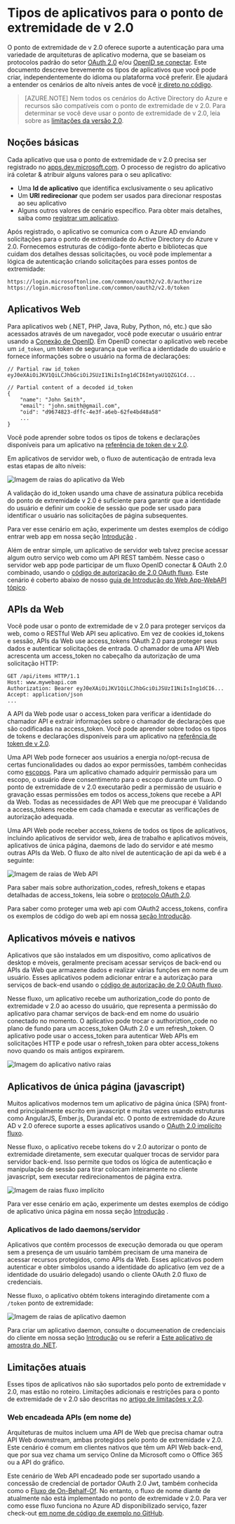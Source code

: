 <properties
    pageTitle="Tipos de ponto de extremidade v 2.0 | Microsoft Azure"
    description="Os tipos de aplicativos e cenários compatíveis com o ponto de extremidade do Azure AD v 2.0."
    services="active-directory"
    documentationCenter=""
    authors="dstrockis"
    manager="mbaldwin"
    editor=""/>

<tags
    ms.service="active-directory"
    ms.workload="identity"
    ms.tgt_pltfrm="na"
    ms.devlang="na"
    ms.topic="article"
    ms.date="09/30/2016"
    ms.author="dastrock"/>

# <a name="types-of-apps-for-the-v20-endpoint"></a>Tipos de aplicativos para o ponto de extremidade de v 2.0
O ponto de extremidade de v 2.0 oferece suporte a autenticação para uma variedade de arquiteturas de aplicativo moderna, que se baseiam os protocolos padrão do setor [OAuth 2.0](active-directory-v2-protocols.md#oauth2-authorization-code-flow) e/ou [OpenID se conectar](active-directory-v2-protocols.md#openid-connect-sign-in-flow).  Este documento descreve brevemente os tipos de aplicativos que você pode criar, independentemente do idioma ou plataforma você preferir.  Ele ajudará a entender os cenários de alto níveis antes de você [ir direto no código](active-directory-appmodel-v2-overview.md#getting-started).

> [AZURE.NOTE]
    Nem todos os cenários do Active Directory do Azure e recursos são compatíveis com o ponto de extremidade de v 2.0.  Para determinar se você deve usar o ponto de extremidade de v 2.0, leia sobre as [limitações da versão 2.0](active-directory-v2-limitations.md).

## <a name="the-basics"></a>Noções básicas
Cada aplicativo que usa o ponto de extremidade de v 2.0 precisa ser registrado no [apps.dev.microsoft.com](https://apps.dev.microsoft.com/?referrer=https://azure.microsoft.com/documentation/articles&deeplink=/appList).  O processo de registro do aplicativo irá coletar & atribuir alguns valores para o seu aplicativo:

- Uma **Id de aplicativo** que identifica exclusivamente o seu aplicativo
- Um **URI redirecionar** que podem ser usados para direcionar respostas ao seu aplicativo
- Alguns outros valores de cenário específico.  Para obter mais detalhes, saiba como [registrar um aplicativo](active-directory-v2-app-registration.md).

Após registrado, o aplicativo se comunica com o Azure AD enviando solicitações para o ponto de extremidade do Active Directory do Azure v 2.0.  Fornecemos estruturas de código-fonte aberto e bibliotecas que cuidam dos detalhes dessas solicitações, ou você pode implementar a lógica de autenticação criando solicitações para esses pontos de extremidade:

```
https://login.microsoftonline.com/common/oauth2/v2.0/authorize
https://login.microsoftonline.com/common/oauth2/v2.0/token
```
<!-- TODO: Need a page for libraries to link to -->

## <a name="web-apps"></a>Aplicativos Web
Para aplicativos web (.NET, PHP, Java, Ruby, Python, nó, etc.) que são acessados através de um navegador, você pode executar o usuário entrar usando a [Conexão de OpenID](active-directory-v2-protocols.md#openid-connect-sign-in-flow).  Em OpenID conectar o aplicativo web recebe um `id_token`, um token de segurança que verifica a identidade do usuário e fornece informações sobre o usuário na forma de declarações:

```
// Partial raw id_token
eyJ0eXAiOiJKV1QiLCJhbGciOiJSUzI1NiIsIng1dCI6ImtyaU1QZG1Cd...

// Partial content of a decoded id_token
{
    "name": "John Smith",
    "email": "john.smith@gmail.com",
    "oid": "d9674823-dffc-4e3f-a6eb-62fe4bd48a58"
    ...
}
```

Você pode aprender sobre todos os tipos de tokens e declarações disponíveis para um aplicativo na [referência de token de v 2.0](active-directory-v2-tokens.md).

Em aplicativos de servidor web, o fluxo de autenticação de entrada leva estas etapas de alto níveis:

![Imagem de raias do aplicativo da Web](../media/active-directory-v2-flows/convergence_scenarios_webapp.png)

A validação do id_token usando uma chave de assinatura pública recebida do ponto de extremidade v 2.0 é suficiente para garantir que a identidade do usuário e definir um cookie de sessão que pode ser usado para identificar o usuário nas solicitações de página subsequentes.

Para ver esse cenário em ação, experimente um destes exemplos de código entrar web app em nossa seção [Introdução](active-directory-appmodel-v2-overview.md#getting-started) .

Além de entrar simple, um aplicativo de servidor web talvez precise acessar algum outro serviço web como um API REST também.  Nesse caso o servidor web app pode participar de um fluxo OpenID conectar & OAuth 2.0 combinado, usando o [código de autorização de 2.0 OAuth fluxo](active-directory-v2-protocols.md#oauth2-authorization-code-flow). Este cenário é coberto abaixo de nosso [guia de Introdução do Web App-WebAPI tópico](active-directory-v2-devquickstarts-webapp-webapi-dotnet.md).

## <a name="web-apis"></a>APIs da Web
Você pode usar o ponto de extremidade de v 2.0 para proteger serviços da web, como o RESTful Web API seu aplicativo.  Em vez de cookies id_tokens e sessão, APIs da Web use access_tokens OAuth 2.0 para proteger seus dados e autenticar solicitações de entrada.  O chamador de uma API Web acrescenta um access_token no cabeçalho da autorização de uma solicitação HTTP:

```
GET /api/items HTTP/1.1
Host: www.mywebapi.com
Authorization: Bearer eyJ0eXAiOiJKV1QiLCJhbGciOiJSUzI1NiIsIng1dCI6...
Accept: application/json
...
```

A API da Web pode usar o access_token para verificar a identidade do chamador API e extrair informações sobre o chamador de declarações que são codificadas na access_token.  Você pode aprender sobre todos os tipos de tokens e declarações disponíveis para um aplicativo na [referência de token de v 2.0](active-directory-v2-tokens.md).

Uma API Web pode fornecer aos usuários a energia no/opt-recusa de certas funcionalidades ou dados ao expor permissões, também conhecidas como [escopos](active-directory-v2-scopes.md).  Para um aplicativo chamado adquirir permissão para um escopo, o usuário deve consentimento para o escopo durante um fluxo.  O ponto de extremidade de v 2.0 executarão pedir a permissão de usuário e gravação essas permissões em todos os access_tokens que recebe a API da Web.  Todas as necessidades de API Web que me preocupar é Validando a access_tokens recebe em cada chamada e executar as verificações de autorização adequada.

Uma API Web pode receber access_tokens de todos os tipos de aplicativos, incluindo aplicativos de servidor web, área de trabalho e aplicativos móveis, aplicativos de única página, daemons de lado do servidor e até mesmo outras APIs da Web.  O fluxo de alto nível de autenticação de api da web é a seguinte:

![Imagem de raias de Web API](../media/active-directory-v2-flows/convergence_scenarios_webapi.png)

Para saber mais sobre authorization_codes, refresh_tokens e etapas detalhadas de access_tokens, leia sobre o [protocolo OAuth 2.0](active-directory-v2-protocols-oauth-code.md).

Para saber como proteger uma web api com OAuth2 access_tokens, confira os exemplos de código do web api em nossa [seção Introdução](active-directory-appmodel-v2-overview.md#getting-started).


## <a name="mobile-and-native-apps"></a>Aplicativos móveis e nativos
Aplicativos que são instalados em um dispositivo, como aplicativos de desktop e móveis, geralmente precisam acessar serviços de back-end ou APIs da Web que armazene dados e realizar várias funções em nome de um usuário.  Esses aplicativos podem adicionar entrar e a autorização para serviços de back-end usando o [código de autorização de 2.0 OAuth fluxo](active-directory-v2-protocols-oauth-code.md).  

Nesse fluxo, um aplicativo recebe um authorization_code do ponto de extremidade v 2.0 ao acesso do usuário, que representa a permissão do aplicativo para chamar serviços de back-end em nome do usuário conectado no momento.  O aplicativo pode trocar o authoriztion_code no plano de fundo para um access_token OAuth 2.0 e um refresh_token.  O aplicativo pode usar o access_token para autenticar Web APIs em solicitações HTTP e pode usar o refresh_token para obter access_tokens novo quando os mais antigos expirarem.

![Imagem do aplicativo nativo raias](../media/active-directory-v2-flows/convergence_scenarios_native.png)

## <a name="single-page-apps-javascript"></a>Aplicativos de única página (javascript)
Muitos aplicativos modernos tem um aplicativo de página única (SPA) front-end principalmente escrito em javascript e muitas vezes usando estruturas como AngularJS, Ember.js, Durandal etc.  O ponto de extremidade do Azure AD v 2.0 oferece suporte a esses aplicativos usando o [OAuth 2.0 implícito fluxo](active-directory-v2-protocols-implicit.md).

Nesse fluxo, o aplicativo recebe tokens do v 2.0 autorizar o ponto de extremidade diretamente, sem executar qualquer trocas de servidor para servidor back-end.  Isso permite que todos os lógica de autenticação e manipulação de sessão para tirar colocam inteiramente no cliente javascript, sem executar redirecionamentos de página extra.

![Imagem de raias fluxo implícito](../media/active-directory-v2-flows/convergence_scenarios_implicit.png)

Para ver esse cenário em ação, experimente um destes exemplos de código de aplicativo única página em nossa seção [Introdução](active-directory-appmodel-v2-overview.md#getting-started) .

### <a name="daemonsserver-side-apps"></a>Aplicativos de lado daemons/servidor
Aplicativos que contêm processos de execução demorada ou que operam sem a presença de um usuário também precisam de uma maneira de acessar recursos protegidos, como APIs da Web.  Esses aplicativos podem autenticar e obter símbolos usando a identidade do aplicativo (em vez de a identidade do usuário delegado) usando o cliente OAuth 2.0 fluxo de credenciais.

Nesse fluxo, o aplicativo obtém tokens interagindo diretamente com a `/token` ponto de extremidade:

![Imagem de raias de aplicativo daemon](../media/active-directory-v2-flows/convergence_scenarios_daemon.png)

Para criar um aplicativo daemon, consulte o documeenation de credenciais do cliente em nossa seção [Introdução](active-directory-appmodel-v2-overview.md#getting-started) ou se referir a [Este aplicativo de amostra do .NET](https://github.com/Azure-Samples/active-directory-dotnet-daemon-v2).

## <a name="current-limitations"></a>Limitações atuais
Esses tipos de aplicativos não são suportados pelo ponto de extremidade v 2.0, mas estão no roteiro.  Limitações adicionais e restrições para o ponto de extremidade de v 2.0 são descritas no [artigo de limitações v 2.0](active-directory-v2-limitations.md).

### <a name="chained-web-apis-on-behalf-of"></a>Web encadeada APIs (em nome de)
Arquiteturas de muitos incluem uma API de Web que precisa chamar outra API Web downstream, ambas protegidos pelo ponto de extremidade v 2.0.  Este cenário é comum em clientes nativos que têm um API Web back-end, que por sua vez chama um serviço Online da Microsoft como o Office 365 ou a API do gráfico.

Este cenário de Web API encadeado pode ser suportado usando a concessão de credencial de portador OAuth 2.0 Jwt, também conhecida como o [Fluxo de On-Behalf-Of](active-directory-v2-protocols.md#oauth2-on-behalf-of-flow).  No entanto, o fluxo de nome diante de atualmente não está implementado no ponto de extremidade v 2.0.  Para ver como esse fluxo funciona no Azure AD disponibilizado serviço, fazer check-out [em nome de código de exemplo no GitHub](https://github.com/AzureADSamples/WebAPI-OnBehalfOf-DotNet).
